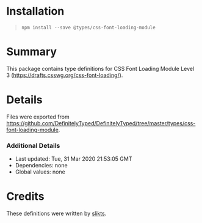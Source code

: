 # Installation
> `npm install --save @types/css-font-loading-module`

# Summary
This package contains type definitions for CSS Font Loading Module Level 3 (https://drafts.csswg.org/css-font-loading/).

# Details
Files were exported from https://github.com/DefinitelyTyped/DefinitelyTyped/tree/master/types/css-font-loading-module.

### Additional Details
 * Last updated: Tue, 31 Mar 2020 21:53:05 GMT
 * Dependencies: none
 * Global values: none

# Credits
These definitions were written by [slikts](https://github.com/slikts).
